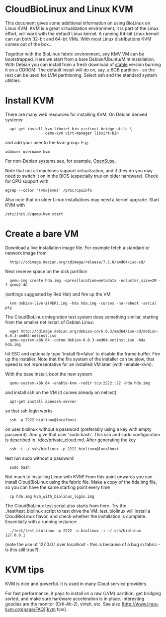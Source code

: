 # CloudBioLinux and Linux KVM

This document gives some additional information on using BioLinux on Linux KVM.
KVM is a great virtualization environment, it is part of the Linux effort, will
work with the default Linux kernel. A running 64-bit Linux kernel can run both
32-bit and 64-bit VMs.  With most Linux distributions KVM comes out of the
box...

Together with the BioLinux fabric environment, any KMV VM can be
bootstrapped. Here we start from a bare Debian/Ubuntu/Mint installation. With
Debian you can install from a fresh download of
[stable](http://www.debian.org/releases/stable/) version burning it on a CDROM.
The default install will do on, say, a 6GB partition - so the rest can be used
for LVM partitioning. Select ssh and the standard system utilities.

# Install KVM

There are many web resources for installing KVM. On Debian derived systems:

      apt-get install kvm libvirt-bin virtinst bridge-utils \
                      qemu-kvm virt-manager libvirt-bin

and add your user to the kvm group. E.g.

    adduser username kvm

For non-Debian systems see, for example, [OpenSuse](http://doc.opensuse.org/documentation/html/openSUSE/opensuse-kvm/cha.kvm.requires.html).

Note that not all machines support virtualization, and if they do you may need
to switch it on in the BIOS (especially true on older hardware). Check for CPU support with:

    egrep --color '(vmx|svm)' /proc/cpuinfo

Also note that on older Linux installations may need a kernel upgrade. Start KVM
with

    /etc/init.d/qemu-kvm start

# Create a bare VM

Download a live installation image file. For example fetch a standard or network image from

      http://cdimage.debian.org/cdimage/release/7.5.0/amd64/iso-cd/

Next reserve space on the disk partition 

      qemu-img create hda.img -opreallocation=metadata -ocluster_size=2M -f qcow2 4G

(settings suggested by Red Hat) and fire up the VM

      kvm debian-live-$(VER).img -hda hda.img -curses -no-reboot -serial pty

The CloudBioLinux integration test system does something similar, starting from
the smaller net install of Debian Linux:

      wget http://cdimage.debian.org/debian-cd/6.0.3/amd64/iso-cd/debian-6.0.3-amd64-netinst.iso
      qemu-system-x86_64 -cdrom debian-6.0.3-amd64-netinst.iso -hda hda.img

hit ESC and optionally type 'install fb=false' to disable the frame buffer.
Fire up the installer. Note that the file system of the installer can be slow,
that speed is not representative for an installed VM later (with -enable-kvm).

With the base install, boot the new system

      qemu-system-x86_64 -enable-kvm -redir tcp:2222::22 -hda hda.img

and install ssh on the VM (it comes already on netinst)

      apt-get install openssh-server

so that ssh login works

      ssh -p 2222 biolinux@localhost

on user biolinux without a password (preferably using a key with
empty password). And give that user 'sudo bash'. This ssh and sudo
configuration is described in ./doc/private_cloud.md. After generating
the key 

      ssh -i ~/.ssh/biolinux -p 2222 biolinux@localhost

test run sudo without a password

      sudo bash

Not much to installing Linux with KVM! From this point onwards you can install
CloudBioLinux using the fabric file. Make a copy of the hda.img file,
so you can have the same starting point every time

      cp hda.img kvm_with_biolinux_login.img

The CloudBioLinux test script also starts from here.
Try the ./test/test_biolinux script to test drive the VM. test_biolinux
will install a CloudBioLinux flavor, and check whether the installation is
complete. Essentially with a running instance:

      ./test/test_biolinux -p 2222 -u biolinux -i ~/.ssh/biolinux 127.0.0.1

(note the use of 127.0.0.1 over localhost - this is because of a bug
in fabric - is this still true?).

# KVM tips

KVM is nice and powerful. It is used in many Cloud service providers.

For fast performance, it pays to install on a raw (LVM) partition,
get bridging sorted, and make sure hardware acceleration is in place.
Interesting goodies are the monitor (Crtl-Alt-2), virtsh, etc. See also
[http://www.linux-kvm.org/page/FAQ][kvm tips].

[kvm tips]: http://www.linux-kvm.org/page/FAQ
